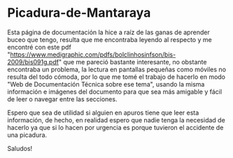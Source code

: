 # Picadura-de-Mantaraya

Esta página de documentación la hice a raíz de las ganas de aprender buceo que tengo, resulta que me encontraba leyendo al respecto y me encontré con este pdf "https://www.medigraphic.com/pdfs/bolclinhosinfson/bis-2009/bis091g.pdf" que me pareció bastante interesante, no obstante encontraba un problema, la lectura en pantallas pequeñas como móviles no resulta del todo cómoda, por lo que me tomé el trabajo de hacerlo en modo "Web de Documentación Técnica sobre ese tema", usando la misma información e imágenes del documento para que sea más amigable y fácil de leer o navegar entre las secciones. 

Espero que sea de utilidad si alguien en apuros tiene que leer esta información, de hecho, en realidad espero que nadie tenga la necesidad de hacerlo ya que si lo hacen por urgencia es porque tuvieron el accidente de una picadura. 

Saludos!
